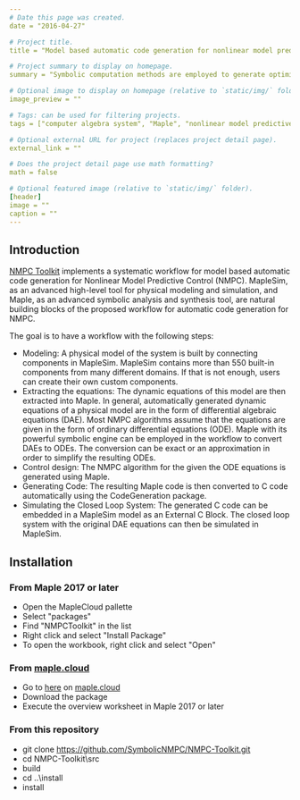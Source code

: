```yaml
---
# Date this page was created.
date = "2016-04-27"

# Project title.
title = "Model based automatic code generation for nonlinear model predictive control"

# Project summary to display on homepage.
summary = "Symbolic computation methods are employed to generate optimized C code for nonlinear model predictive controllers."

# Optional image to display on homepage (relative to `static/img/` folder).
image_preview = ""

# Tags: can be used for filtering projects.
tags = ["computer algebra system", "Maple", "nonlinear model predictive control", "code generation"]

# Optional external URL for project (replaces project detail page).
external_link = ""

# Does the project detail page use math formatting?
math = false

# Optional featured image (relative to `static/img/` folder).
[header]
image = ""
caption = ""
---
```


## Introduction

[NMPC Toolkit](https://github.com/SymbolicNMPC/NMPC-Toolkit) implements a systematic workflow for model based automatic code generation for Nonlinear Model Predictive Control (NMPC). MapleSim, as an advanced high-level tool for physical modeling and simulation, and Maple, as an advanced symbolic analysis and synthesis tool, are natural building blocks of the proposed workflow for automatic code generation for NMPC. 

The goal is to have a workflow with the following steps:

- Modeling: A physical model of the system is built by connecting components in MapleSim. MapleSim contains more than 550 built-in components from many different domains. If that is not enough, users can create their own custom components.
- Extracting the equations: The dynamic equations of this model are then extracted into Maple. In general, automatically generated dynamic equations of a physical model are in the form of differential algebraic equations (DAE). Most NMPC algorithms assume that the equations are given in the form of ordinary differential equations (ODE). Maple with its powerful symbolic engine can be employed in the workflow to convert DAEs to ODEs. The conversion can be exact or an approximation in order to simplify the resulting ODEs.
- Control design: The NMPC algorithm for the given the ODE equations is generated using Maple. 
- Generating Code: The resulting Maple code is then converted to C code automatically using the CodeGeneration package.
- Simulating the Closed Loop System: The generated C code can be embedded in a MapleSim model as an External C Block. The closed loop system with the original DAE equations can then be simulated in MapleSim.

## Installation

### From Maple 2017 or later
- Open the MapleCloud pallette
- Select "packages"
- Find "NMPCToolkit" in the list
- Right click and select "Install Package"
- To open the workbook, right click and select "Open"

### From [maple.cloud](https://maple.cloud)
- Go to [here](https://maple.cloud/#doc=5086116991467520) on [maple.cloud](https://maple.cloud)
- Download the package
- Execute the overview worksheet in Maple 2017 or later

### From this repository
- git clone https://github.com/SymbolicNMPC/NMPC-Toolkit.git
- cd NMPC-Toolkit\src
- build
- cd ..\install
- install
